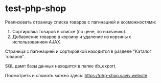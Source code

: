 # test-php-shop


Реализовать страницу списка товаров с пагинацией и возможностями:

1. Сортировка товаров в списке (по цене, по названию).
2. Добавление товаров в корзину и удаление из корзины с использованием AJAX.

Страница с пагинацией и сортировкой находится в разделе "Каталог товаров".

SQL дамп базы данных находится в папке db_export.

Посмотреть и сломать можно здесь: https://php-shop.saviv.website
